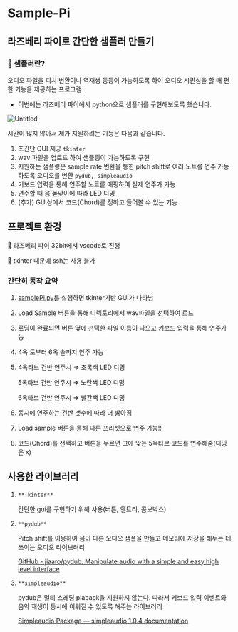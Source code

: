 # Sample-Pi

## 라즈베리 파이로 간단한 샘플러 만들기

### 🎵 샘플러란?

오디오 파일을 피치 변환이나 역재생 등등이 가능하도록 하여 오디오 시퀀싱을 할 때 편한 기능을 제공하는 프로그램

- 이번에는 라즈베리 파이에서 python으로 샘플러를 구현해보도록 했습니다.

![Untitled](https://s3-us-west-2.amazonaws.com/secure.notion-static.com/50c765ad-e6c7-4939-a220-c6c3e2c801e0/Untitled.png)

시간이 많지 않아서 제가 지원하려는 기능은 다음과 같습니다.

1. 초간단 GUI 제공 `tkinter`
2. wav 파일을 업로드 하여 샘플링이 가능하도록 구현
3. 지원하는 샘플링은 sample rate 변환을 통한 pitch shift로 여러 노트를 연주 가능하도록 오디오를 변환 `pydub, simpleaudio`
4. 키보드 입력을 통해 연주할 노트를 매핑하여 실제 연주가 가능
5. 연주할 때 음 높낮이에 따라 LED 디밍
6. (추가) GUI상에서 코드(Chord)를 정하고 들어볼 수 있는 기능

## 프로젝트 환경

🍓 라즈베리 파이 32bit에서 vscode로 진행

🍓 tkinter 때문에 ssh는 사용 불가

### 간단히 동작 요약

1. [samplePi.py](http://samplePi.py)를 실행하면 tkinter기반 GUI가 나타남
2. Load Sample 버튼을 통해 디렉토리에서 wav파일을 선택하여 로드
3. 로딩이 완료되면 버튼 옆에 선택한 파일 이름이 나오고 키보드 입력을 통해 연주가능
4. 4옥 도부터 6옥 솔까지 연주 가능
5. 4옥타브 건반 연주시 ⇒ 초록색 LED 디밍

   5옥타브 건반 연주시 ⇒ 노란색 LED 디밍

   6옥타브 건반 연주시 ⇒ 빨간색 LED 디밍

6. 동시에 연주하는 건반 갯수에 따라 더 밝아짐
7. Load sample 버튼을 통해 다른 프리셋으로 연주 가능!!
8. 코드(Chord)를 선택하고 버튼을 누르면 그에 맞는 5옥타브 코드를 연주해줌(디밍은 x)

## 사용한 라이브러리

1. `**Tkinter**`

   간단한 gui를 구현하기 위해 사용(버튼, 엔트리, 콤보박스)

2. `**pydub**`

   Pitch shift를 이용하여 음이 다른 오디오 샘플을 만들고 메모리에 저장을 해두는 데 쓰이는 오디오 라이브러리

   [GitHub - jiaaro/pydub: Manipulate audio with a simple and easy high level interface](https://github.com/jiaaro/pydub)

3. `**simpleaudio**`

   pydub은 멀티 스레딩 plaback을 지원하지 않는다. 따라서 키보드 입력 이벤트와 음악 재생이 동시에 이뤄질 수 있도록 해주는 라이브러리

   [Simpleaudio Package — simpleaudio 1.0.4 documentation](https://simpleaudio.readthedocs.io/en/latest/)

